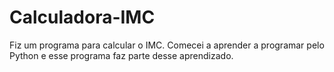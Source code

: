 # Calculadora-IMC
Fiz um programa para calcular o IMC.
Comecei a aprender a programar pelo Python e esse programa faz parte desse aprendizado.
